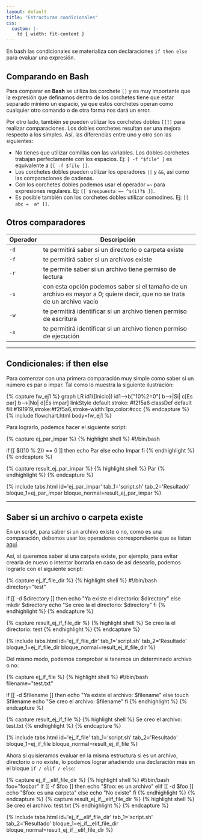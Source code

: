 ```yaml
---
layout: default
title: "Estructuras condicionales"
css:
  custom: |-
    td { width: fit-content }
---
```



En bash las condicionales se materializa con declaraciones `if then else` para evaluar una expresión.

## Comparando en Bash

Para comparar en **Bash** se utiliza los corchete `[]` y es muy importante que la expresión que definamos dentro de los corchetes tiene que estar separado mínimo un espacio, ya que estos corchetes operan como cualquier otro comando o de otra forma nos dará un error.

Por otro lado, también se pueden utilizar los corchetes dobles `[[]]` para realizar comparaciones. Los dobles corchetes resultan ser una mejora respecto a los simples. Así, las diferencias entre uno y otro son las siguientes:

- No tienes que utilizar comillas con las variables. Los dobles corchetes trabajan perfectamente con los espacios. Ej: `[ -f "$file" ]` es equivalente a `[[ -f $file ]]`.
- Los corchetes dobles pueden utilizar los operadores `||` y `&&`, asi como las comparaciones de cadenas.
- Con los corchetes dobles podemos usar el operador `=~` para expresiones regulares. Ej: `[[ $respuesta =~ ^s(i)?$ ]]`.
- Es posible también con los corchetes dobles utilizar comodines. Ej: `[[ abc =  a* ]]`.


<a name="otros-comparadores"></a>
## Otros comparadores

|Operador|Descripción|
|--------|-----------|
|`-d`|te permitirá saber si un directorio o carpeta existe|
|`-f`|te permitirá saber si un archivos existe|
|`-r`|te permite saber si un archivo tiene permiso de lectura|
|`-s`|con esta opción podemos saber si el tamaño de un archivo es mayor a 0; quiere decir, que no se trata de un archivo vacío|
|`-w`|te permitirá identificar si un archivo tienen permiso de escritura|
|`-x`|te permitirá identificar si un archivo tienen permiso de ejecución|

---

## Condicionales: if then else

Para comenzar con una primera comparación muy simple como saber si un número es par o impar. Tal como lo muestra la siguiente ilustración:

{% capture fw_ej1 %}
graph LR
  id1([Inicio])
  id1-->b["10%2=0"]
  b-->|Si| c[Es par]
  b-->|No| d[Es impar]
  linkStyle default stroke: #f2f5a6
  classDef default fill:#191919,stroke:#f2f5a6,stroke-width:1px,color:#ccc
{% endcapture %}
{% include flowchart.html
	body=fw_ej1
 %}

Para lograrlo, podemos hacer el siguiente script:

{% capture ej_par_impar %}
{% highlight shell %}
#!/bin/bash

if [[ $((10 % 2)) == 0 ]]
then
    echo Par
else
    echo Impar
fi
{% endhighlight %}
<enidev-button 
	data-btn='compiler' 
	data-lang='bash'
	data-ext='sh'>
</enidev-button>
{% endcapture %}

{% capture result_ej_par_impar %}
{% highlight shell %}
Par
{% endhighlight %}
{% endcapture %}

{% include tabs.html
	id='ej_par_impar'
	tab_1='script.sh'
	tab_2='Resultado'
	bloque_1=ej_par_impar
	bloque_normal=result_ej_par_impar
%}

---

## Saber si un archivo o carpeta existe

En un script, para saber si un archivo existe o no, como es una comparación, debemos usar los operadores correspondiente que se listan [aquí](#otros-comparadores).

Así, si queremos saber si una carpeta existe, por ejemplo, para evitar crearla de nuevo o intentar borrarla en caso de asi desearlo, podemos lograrlo con el siguiente script:

{% capture ej_if_file_dir %}
{% highlight shell %}
#!/bin/bash
directory="test"

if [[ -d $directory ]]
then
	echo "Ya existe el directorio: $directory"
else
	mkdir $directory
	echo "Se creo la el directorio: $directory"
fi
{% endhighlight %}
<enidev-button 
	data-btn='compiler' 
	data-lang='bash'
	data-ext='sh'>
</enidev-button>
{% endcapture %}

{% capture result_ej_if_file_dir %}
{% highlight shell %}
Se creo la el directorio: test
{% endhighlight %}
{% endcapture %}

{% include tabs.html
	id='ej_if_file_dir'
	tab_1='script.sh'
	tab_2='Resultado'
	bloque_1=ej_if_file_dir
	bloque_normal=result_ej_if_file_dir
%}

Del mismo modo, podemos comprobar si tenemos un determinado archivo o no:

{% capture ej_if_file %}
{% highlight shell %}
#!/bin/bash
filename="test.txt"

if [[ -d $filename ]]
then
	echo "Ya existe el archivo: $filename"
else
	touch $filename
	echo "Se creo el archivo: $filename"
fi
{% endhighlight %}
<enidev-button 
	data-btn='compiler' 
	data-lang='bash'
	data-ext='sh'>
</enidev-button>
{% endcapture %}

{% capture result_ej_if_file %}
{% highlight shell %}
Se creo el archivo: test.txt
{% endhighlight %}
{% endcapture %}

{% include tabs.html
	id='ej_if_file'
	tab_1='script.sh'
	tab_2='Resultado'
	bloque_1=ej_if_file
	bloque_normal=result_ej_if_file
%}

Ahora si quisieramos evaluar en la misma estructura si es un archivo, directorio o no existe, lo podemos lograr añadiendo una declaración más en el bloque `if / elif / else`:

{% capture ej_if__elif_file_dir %}
{% highlight shell %}
#!/bin/bash
foo="foobar"
if [[ -f $foo ]]
then
	echo "$foo: es un archivo"
elif [[ -d $foo ]]
	echo "$foo: es una carpeta"
else
	echo "No existe"
fi
{% endhighlight %}
<enidev-button 
	data-btn='compiler' 
	data-lang='bash'
	data-ext='sh'>
</enidev-button>
{% endcapture %}
{% capture result_ej_if__elif_file_dir %}
{% highlight shell %}
Se creo el archivo: test.txt
{% endhighlight %}
{% endcapture %}

{% include tabs.html
	id='ej_if__elif_file_dir'
	tab_1='script.sh'
	tab_2='Resultado'
	bloque_1=ej_if__elif_file_dir
	bloque_normal=result_ej_if__elif_file_dir
%}
